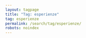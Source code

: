 ```yaml
---
layout: tagpage
title: "Tag: esperienze"
tag: esperienze
permalink: /search/tag/esperienze/
robots: noindex
---
```

